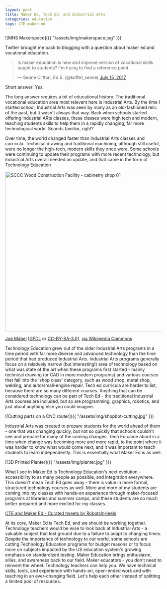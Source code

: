 ```yaml
---
layout: post
title: Maker Ed, Tech Ed, and Industrial Arts
categories: education
tags: CTE maker-ed
---
```

![MHS Makerspace]({{ "/assets/img/makerspace.jpg" }})

Twitter brought me back to blogging with a question about maker ed and vocational education.

<blockquote class="twitter-tweet" data-lang="en">
<p dir="ltr" lang="en">Is maker education is new and improve version of vocational skills taught to students? I'm trying to find a reference point.</p>
— Seane Clifton, Ed.S. (@koffe1_seane) <a href="https://twitter.com/koffe1_seane/status/886216799091654656">July 15, 2017</a></blockquote>
<script async src="//platform.twitter.com/widgets.js" charset="utf-8"></script>

Short answer: Yes.

The long answer requires a bit of educational history. The traditional vocational education area most relevant here is Industrial Arts. By the time I started school, Industrial Arts was seen by many as an old-fashioned relic of the past, but it wasn't always that way. Back when schools started offering Industrial ARts classes, these classes were high tech and modern, teaching students skills to help them in a rapidly changing, far more technological world. Sounds familiar, right?

Over time, the world changed faster than Industrial Arts classes and curricula. Technical drawing and traditional machining, although still useful, were no longer the high-tech, modern skills they once were. Some schools were continuing to update their programs with more recent technology, but Industrial Arts overall needed an update, and that came in the form of Technology Education

<a title="Joe Mabel [GFDL (http://www.gnu.org/copyleft/fdl.html) or CC-BY-SA-3.0 (http://creativecommons.org/licenses/by-sa/3.0/)], via Wikimedia Commons" href="https://commons.wikimedia.org/wiki/File%3ASCCC_Wood_Construction_Facility_-_cabinetry_shop_01.jpg"><img src="https://upload.wikimedia.org/wikipedia/commons/thumb/5/5d/SCCC_Wood_Construction_Facility_-_cabinetry_shop_01.jpg/512px-SCCC_Wood_Construction_Facility_-_cabinetry_shop_01.jpg" alt="SCCC Wood Construction Facility - cabinetry shop 01" width="512" /></a>
<p>
<a title="User:Jmabel" href="/wiki/User:Jmabel">Joe Mabel</a> [<a href="http://www.gnu.org/copyleft/fdl.html">GFDL</a> or <a href="http://creativecommons.org/licenses/by-sa/3.0/">CC-BY-SA-3.0</a>], <a href="https://commons.wikimedia.org/wiki/File%3ASCCC_Wood_Construction_Facility_-_cabinetry_shop_01.jpg">via Wikimedia Commons</a></p>

Technology Education grew out of the older Industrial Arts programs in a time period with far more diverse and advanced technology than the time period that had produced Industrial Arts. Industrial Arts programs generally focus on a relatively narrow (but interesting!) area of technology based on what was state of the art when these programs first started - mainly technical drawing (or CAD in more modern programs) and various courses that fall into the 'shop class' category, such as wood shop, metal shop, welding, and auto/small-engine repair. Tech ed curricula are harder to list, because there are so many different courses. Anything that can be considered technology can be part of Tech Ed - the traditional Industrial Arts courses are included, but so are programming, graphics, robotics, and just about anything else you could imagine.

![Cutting parts on a CNC router]({{ "/assets/img/shopbot-cutting.jpg" }})


Industrial Arts was created to prepare students for the world ahead of them - one that was changing quickly, but not so quickly that schools couldn't see and prepare for many of the coming changes. Tech Ed came about in a time when change was becoming more and more rapid, to the point where it was harder to know what would come next, and it was important to teach students to learn independently. This is essentially what Maker Ed is as well.

![3D Printed Planter]({{ "/assets/img/planter.jpg" }})

What I see in Maker Ed is Technology Education's next evolution - accessibility to as many people as possible, and integration everywhere. This doesn't mean Tech Ed goes away - there is value in more formal, structured technology courses as well. More and more of my students are coming into my classes with hands-on experience through maker-focused programs at libraries and summer camps, and these students are so much better prepared and more excited for my classes.

<a class="twitter-timeline" href="https://twitter.com/RobotsInHeels/timelines/887694507692707842" data-width="300" data-partner="tweetdeck">CTE and Maker Ed - Curated tweets by RobotsInHeels</a> <script async src="//platform.twitter.com/widgets.js" charset="utf-8"></script>

At its core, Maker Ed is Tech Ed, and we should be working together. Technology teachers would be wise to look back at Industrial Arts - a valuable subject that lost ground due to a failure to adapt to changing times. Despite the importance of technology to our world, some schools are cutting Technology Education programs for budget reasons or to focus more on subjects impacted by the US education system's growing emphasis on standardized testing. Maker Education brings enthusiasm, allies, and awareness back to our field. Maker educators - you don't need to reinvent the wheel. Technology teachers can help you. We have technical skills, tools, and experience with hands-on, open-ended work and with teaching in an ever-changing field. Let's help each other instead of splitting a limited pool of resources.

